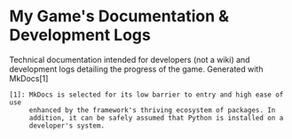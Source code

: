 # My Game's Documentation & Development Logs

Technical documentation intended for developers (not a wiki) and development
logs detailing the progress of the game. Generated with MkDocs[1]

    [1]: MkDocs is selected for its low barrier to entry and high ease of use
         enhanced by the framework's thriving ecosystem of packages. In
         addition, it can be safely assumed that Python is installed on a
         developer's system.
